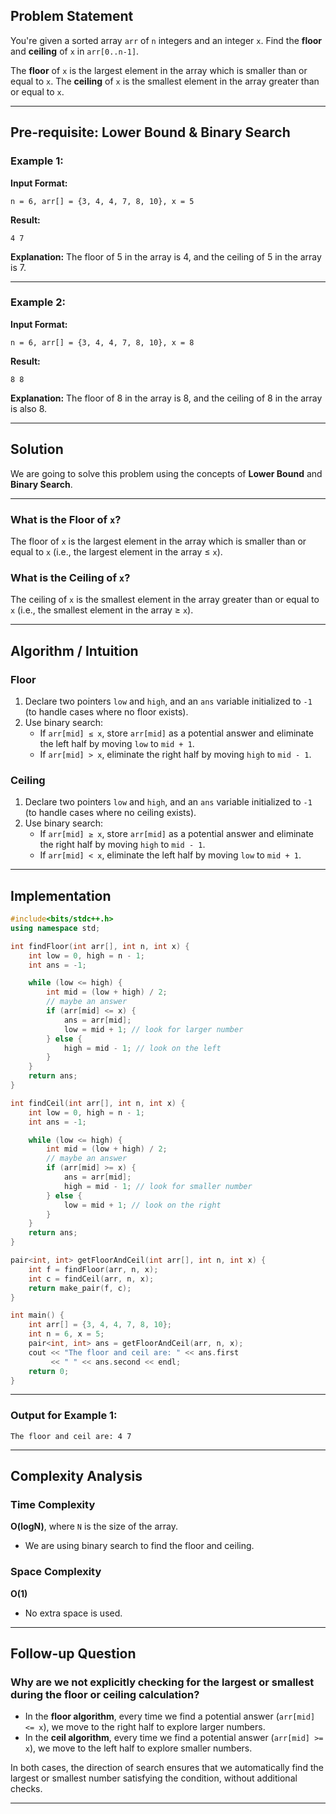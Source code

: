 ## Problem Statement
You're given a sorted array `arr` of `n` integers and an integer `x`. Find the **floor** and **ceiling** of `x` in `arr[0..n-1]`.

The **floor** of `x` is the largest element in the array which is smaller than or equal to `x`.
The **ceiling** of `x` is the smallest element in the array greater than or equal to `x`.

---

## Pre-requisite: Lower Bound & Binary Search

### Example 1:
**Input Format:**
```
n = 6, arr[] = {3, 4, 4, 7, 8, 10}, x = 5
```
**Result:**
```
4 7
```
**Explanation:**
The floor of 5 in the array is 4, and the ceiling of 5 in the array is 7.

---

### Example 2:
**Input Format:**
```
n = 6, arr[] = {3, 4, 4, 7, 8, 10}, x = 8
```
**Result:**
```
8 8
```
**Explanation:**
The floor of 8 in the array is 8, and the ceiling of 8 in the array is also 8.

---

## Solution
We are going to solve this problem using the concepts of **Lower Bound** and **Binary Search**.

---

### What is the Floor of `x`?
The floor of `x` is the largest element in the array which is smaller than or equal to `x` (i.e., the largest element in the array ≤ `x`).

### What is the Ceiling of `x`?
The ceiling of `x` is the smallest element in the array greater than or equal to `x` (i.e., the smallest element in the array ≥ `x`).

---

## Algorithm / Intuition

### Floor
1. Declare two pointers `low` and `high`, and an `ans` variable initialized to `-1` (to handle cases where no floor exists).
2. Use binary search:
   - If `arr[mid] ≤ x`, store `arr[mid]` as a potential answer and eliminate the left half by moving `low` to `mid + 1`.
   - If `arr[mid] > x`, eliminate the right half by moving `high` to `mid - 1`.

### Ceiling
1. Declare two pointers `low` and `high`, and an `ans` variable initialized to `-1` (to handle cases where no ceiling exists).
2. Use binary search:
   - If `arr[mid] ≥ x`, store `arr[mid]` as a potential answer and eliminate the right half by moving `high` to `mid - 1`.
   - If `arr[mid] < x`, eliminate the left half by moving `low` to `mid + 1`.

---

## Implementation

```cpp
#include<bits/stdc++.h>
using namespace std;

int findFloor(int arr[], int n, int x) {
    int low = 0, high = n - 1;
    int ans = -1;

    while (low <= high) {
        int mid = (low + high) / 2;
        // maybe an answer
        if (arr[mid] <= x) {
            ans = arr[mid];
            low = mid + 1; // look for larger number
        } else {
            high = mid - 1; // look on the left
        }
    }
    return ans;
}

int findCeil(int arr[], int n, int x) {
    int low = 0, high = n - 1;
    int ans = -1;

    while (low <= high) {
        int mid = (low + high) / 2;
        // maybe an answer
        if (arr[mid] >= x) {
            ans = arr[mid];
            high = mid - 1; // look for smaller number
        } else {
            low = mid + 1; // look on the right
        }
    }
    return ans;
}

pair<int, int> getFloorAndCeil(int arr[], int n, int x) {
    int f = findFloor(arr, n, x);
    int c = findCeil(arr, n, x);
    return make_pair(f, c);
}

int main() {
    int arr[] = {3, 4, 4, 7, 8, 10};
    int n = 6, x = 5;
    pair<int, int> ans = getFloorAndCeil(arr, n, x);
    cout << "The floor and ceil are: " << ans.first
         << " " << ans.second << endl;
    return 0;
}
```

---

### Output for Example 1:
```
The floor and ceil are: 4 7
```

---

## Complexity Analysis

### Time Complexity
**O(logN)**, where `N` is the size of the array. 
- We are using binary search to find the floor and ceiling.

### Space Complexity
**O(1)**
- No extra space is used.

---

## Follow-up Question

### Why are we not explicitly checking for the largest or smallest during the floor or ceiling calculation?
- In the **floor algorithm**, every time we find a potential answer (`arr[mid] <= x`), we move to the right half to explore larger numbers.
- In the **ceil algorithm**, every time we find a potential answer (`arr[mid] >= x`), we move to the left half to explore smaller numbers.

In both cases, the direction of search ensures that we automatically find the largest or smallest number satisfying the condition, without additional checks.

---
